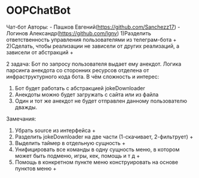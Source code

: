 # OOPChatBot
Чат-бот 
Авторы: - Пашков Евгений(https://github.com/Sanchezz17) - Логинов Александр(https://github.com/lgnv)
1)Разделить ответственность управления пользователями из телеграм-бота +
2)Сделать, чтобы реализации не зависели от других реализаций, а зависели от абстракций +

2 задача:
Бот по запросу пользователя выдает ему анекдот. 
Логика парсинга анекдота со сторонних ресурсов отделена от инфраструктурного кода бота.
В чём сложность и интерес:
1. Бот будет работать с абстракцией jokeDownloader
2. Анекдоты можно будет загружать с сайта или из файла
3. Один и тот же анекдот не будет отправлен данному пользователю дважды.

Замечания:
1. Убрать source из интерфейса +
2. Разделить jokeDownloader на две части (1-скачивает, 2-фильтрует) +
3. Выделить таймер в отдельную сущность +
4. Унифицировать все команды в одну сущность меню, в котором может быть подменю, игры,
кек, помощь и т д +
5. Помощь в конкретном пункте меню конструировать на основе пунктов меню +
